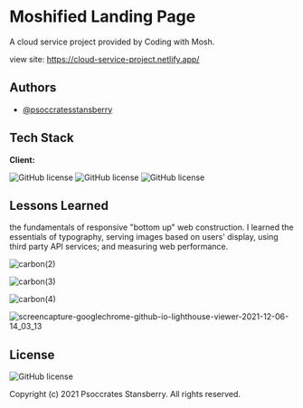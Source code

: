# Moshified Landing Page

A cloud service project provided by Coding with Mosh. 


view site: https://cloud-service-project.netlify.app/



## Authors

- [@psoccratesstansberry](https://github.com/Psoccrates)


## Tech Stack

**Client:** 

![GitHub license](https://img.shields.io/badge/HTML5-darkblue?style=for-the-badge&logo=html5&logoColor=white) ![GitHub license](https://img.shields.io/badge/CSS3-darkblue?style=for-the-badge&logo=css3&logoColor=white) ![GitHub license](https://img.shields.io/badge/JavaScript-darkblue?style=for-the-badge&logo=javascript&logoColor=white) 
## Lessons Learned

the fundamentals of responsive "bottom up" web construction. I learned the essentials of typography, serving images based on users' display, using third party API services; and
measuring web performance.


![carbon(2)](https://user-images.githubusercontent.com/90261947/144907334-16ecec99-00b4-4613-b538-593ebe33f154.png)

![carbon(3)](https://user-images.githubusercontent.com/90261947/144907601-96ed062a-fea1-49bd-9bac-6084a4899948.png)

![carbon(4)](https://user-images.githubusercontent.com/90261947/144907931-d44fbfe0-ab83-427f-87ab-364cad3baeac.png)

![screencapture-googlechrome-github-io-lighthouse-viewer-2021-12-06-14_03_13](https://user-images.githubusercontent.com/90261947/144906957-118df8c3-1c07-4a9f-be21-4236074c915e.png)


## License


![GitHub license](https://img.shields.io/badge/license-MIT-orange)

Copyright (c) 2021 Psoccrates Stansberry. All rights reserved. 
